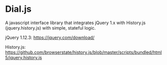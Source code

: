# Dial.js
A javascript interface library that integrates jQuery 1.x with History.js (jquery.history.js) with simple, stateful logic.

jQuery 1.12.3: https://jquery.com/download/


History.js: https://github.com/browserstate/history.js/blob/master/scripts/bundled/html5/jquery.history.js
